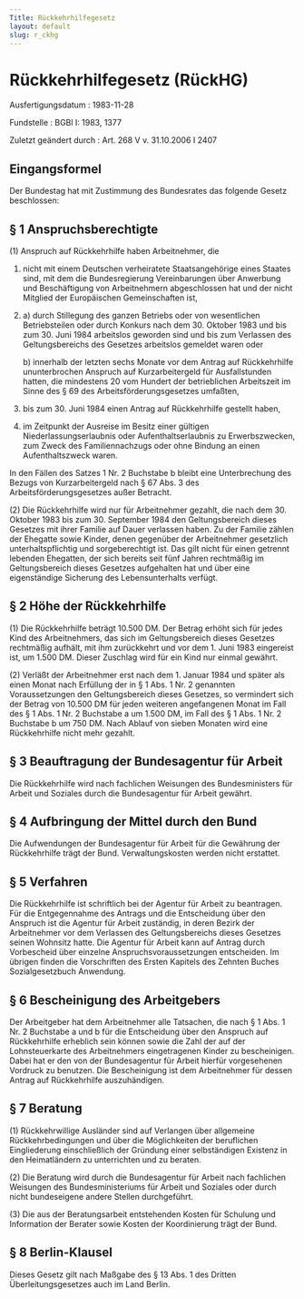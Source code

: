 ```yaml
---
Title: Rückkehrhilfegesetz
layout: default
slug: r_ckhg
---
```


# Rückkehrhilfegesetz (RückHG)

Ausfertigungsdatum
:   1983-11-28

Fundstelle
:   BGBl I: 1983, 1377

Zuletzt geändert durch
:   Art. 268 V v. 31.10.2006 I 2407


## Eingangsformel

Der Bundestag hat mit Zustimmung des Bundesrates das folgende Gesetz
beschlossen:


## § 1 Anspruchsberechtigte

(1) Anspruch auf Rückkehrhilfe haben Arbeitnehmer, die

1.  nicht mit einem Deutschen verheiratete Staatsangehörige eines Staates
    sind, mit dem die Bundesregierung Vereinbarungen über Anwerbung und
    Beschäftigung von Arbeitnehmern abgeschlossen hat und der nicht
    Mitglied der Europäischen Gemeinschaften ist,


2.
    a)  durch Stillegung des ganzen Betriebs oder von wesentlichen
        Betriebsteilen oder durch Konkurs nach dem 30. Oktober 1983 und bis
        zum 30. Juni 1984 arbeitslos geworden sind und bis zum Verlassen des
        Geltungsbereichs des Gesetzes arbeitslos gemeldet waren oder


    b)  innerhalb der letzten sechs Monate vor dem Antrag auf Rückkehrhilfe
        ununterbrochen Anspruch auf Kurzarbeitergeld für Ausfallstunden
        hatten, die mindestens 20 vom Hundert der betrieblichen Arbeitszeit im
        Sinne des § 69 des Arbeitsförderungsgesetzes umfaßten,





3.  bis zum 30. Juni 1984 einen Antrag auf Rückkehrhilfe gestellt haben,


4.  im Zeitpunkt der Ausreise im Besitz einer gültigen
    Niederlassungserlaubnis oder Aufenthaltserlaubnis zu Erwerbszwecken,
    zum Zweck des Familiennachzugs oder ohne Bindung an einen
    Aufenthaltszweck waren.



In den Fällen des Satzes 1 Nr. 2 Buchstabe b bleibt eine Unterbrechung
des Bezugs von Kurzarbeitergeld nach § 67 Abs. 3 des
Arbeitsförderungsgesetzes außer Betracht.

(2) Die Rückkehrhilfe wird nur für Arbeitnehmer gezahlt, die nach dem
30\. Oktober 1983 bis zum 30. September 1984 den Geltungsbereich dieses
Gesetzes mit ihrer Familie auf Dauer verlassen haben. Zu der Familie
zählen der Ehegatte sowie Kinder, denen gegenüber der Arbeitnehmer
gesetzlich unterhaltspflichtig und sorgeberechtigt ist. Das gilt nicht
für einen getrennt lebenden Ehegatten, der sich bereits seit fünf
Jahren rechtmäßig im Geltungsbereich dieses Gesetzes aufgehalten hat
und über eine eigenständige Sicherung des Lebensunterhalts verfügt.


## § 2 Höhe der Rückkehrhilfe

(1) Die Rückkehrhilfe beträgt 10.500 DM. Der Betrag erhöht sich für
jedes Kind des Arbeitnehmers, das sich im Geltungsbereich dieses
Gesetzes rechtmäßig aufhält, mit ihm zurückkehrt und vor dem 1. Juni
1983 eingereist ist, um 1.500 DM. Dieser Zuschlag wird für ein Kind
nur einmal gewährt.

(2) Verläßt der Arbeitnehmer erst nach dem 1. Januar 1984 und später
als einen Monat nach Erfüllung der in § 1 Abs. 1 Nr. 2 genannten
Voraussetzungen den Geltungsbereich dieses Gesetzes, so vermindert
sich der Betrag von 10.500 DM für jeden weiteren angefangenen Monat im
Fall des § 1 Abs. 1 Nr. 2 Buchstabe a um 1.500 DM, im Fall des § 1
Abs. 1 Nr. 2 Buchstabe b um 750 DM. Nach Ablauf von sieben Monaten
wird eine Rückkehrhilfe nicht mehr gezahlt.


## § 3 Beauftragung der Bundesagentur für Arbeit

Die Rückkehrhilfe wird nach fachlichen Weisungen des Bundesministers
für Arbeit und Soziales durch die Bundesagentur für Arbeit gewährt.


## § 4 Aufbringung der Mittel durch den Bund

Die Aufwendungen der Bundesagentur für Arbeit für die Gewährung der
Rückkehrhilfe trägt der Bund. Verwaltungskosten werden nicht
erstattet.


## § 5 Verfahren

Die Rückkehrhilfe ist schriftlich bei der Agentur für Arbeit zu
beantragen. Für die Entgegennahme des Antrags und die Entscheidung
über den Anspruch ist die Agentur für Arbeit zuständig, in deren
Bezirk der Arbeitnehmer vor dem Verlassen des Geltungsbereichs dieses
Gesetzes seinen Wohnsitz hatte. Die Agentur für Arbeit kann auf Antrag
durch Vorbescheid über einzelne Anspruchsvoraussetzungen entscheiden.
Im übrigen finden die Vorschriften des Ersten Kapitels des Zehnten
Buches Sozialgesetzbuch Anwendung.


## § 6 Bescheinigung des Arbeitgebers

Der Arbeitgeber hat dem Arbeitnehmer alle Tatsachen, die nach § 1 Abs.
1 Nr. 2 Buchstabe a und b für die Entscheidung über den Anspruch auf
Rückkehrhilfe erheblich sein können sowie die Zahl der auf der
Lohnsteuerkarte des Arbeitnehmers eingetragenen Kinder zu
bescheinigen. Dabei hat er den von der Bundesagentur für Arbeit
hierfür vorgesehenen Vordruck zu benutzen. Die Bescheinigung ist dem
Arbeitnehmer für dessen Antrag auf Rückkehrhilfe auszuhändigen.


## § 7 Beratung

(1) Rückkehrwillige Ausländer sind auf Verlangen über allgemeine
Rückkehrbedingungen und über die Möglichkeiten der beruflichen
Eingliederung einschließlich der Gründung einer selbständigen Existenz
in den Heimatländern zu unterrichten und zu beraten.

(2) Die Beratung wird durch die Bundesagentur für Arbeit nach
fachlichen Weisungen des Bundesministeriums für Arbeit und Soziales
oder durch nicht bundeseigene andere Stellen durchgeführt.

(3) Die aus der Beratungsarbeit entstehenden Kosten für Schulung und
Information der Berater sowie Kosten der Koordinierung trägt der Bund.


## § 8 Berlin-Klausel

Dieses Gesetz gilt nach Maßgabe des § 13 Abs. 1 des Dritten
Überleitungsgesetzes auch im Land Berlin.

